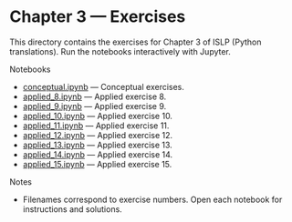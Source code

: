 # Chapter 3 — Exercises

This directory contains the exercises for Chapter 3 of ISLP (Python translations). Run the notebooks interactively with Jupyter.

Notebooks

- [conceptual.ipynb](conceptual.ipynb) — Conceptual exercises.
- [applied_8.ipynb](applied_8.ipynb) — Applied exercise 8.
- [applied_9.ipynb](applied_9.ipynb) — Applied exercise 9.
- [applied_10.ipynb](applied_10.ipynb) — Applied exercise 10.
- [applied_11.ipynb](applied_11.ipynb) — Applied exercise 11.
- [applied_12.ipynb](applied_12.ipynb) — Applied exercise 12.
- [applied_13.ipynb](applied_13.ipynb) — Applied exercise 13.
- [applied_14.ipynb](applied_14.ipynb) — Applied exercise 14.
- [applied_15.ipynb](applied_15.ipynb) — Applied exercise 15.

Notes

- Filenames correspond to exercise numbers. Open each notebook for instructions and solutions.
